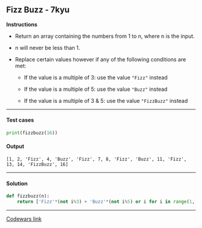 ## Fizz Buzz - 7kyu

**Instructions**

- Return an array containing the numbers from 1 to n, where n is the input.

- n will never be less than 1.

- Replace certain values however if any of the following conditions are met:

    - If the value is a multiple of 3: use the value `"Fizz"` instead
    
    - If the value is a multiple of 5: use the value `"Buzz"` instead
    
    - If the value is a multiple of 3 & 5: use the value `"FizzBuzz"` instead

---

#### Test cases

```python
print(fizzbuzz(16))
```

#### Output 
```
[1, 2, 'Fizz', 4, 'Buzz', 'Fizz', 7, 8, 'Fizz', 'Buzz', 11, 'Fizz', 13, 14, 'FizzBuzz', 16]
```

---

#### Solution

```python
def fizzbuzz(n):
    return ['Fizz'*(not i%3) + 'Buzz'*(not i%5) or i for i in range(1, n+1)]
```

---


[Codewars link](https://www.codewars.com/kata/5300901726d12b80e8000498)
